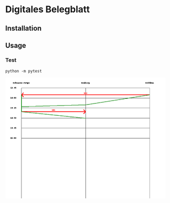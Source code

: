 # Digitales Belegblatt


## Installation


## Usage



### Test
```
python -m pytest
```

![Belegblatt](./test.png)


